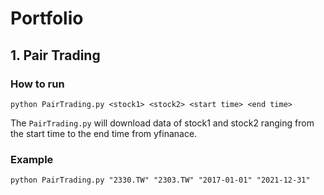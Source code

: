 # Portfolio

## 1. Pair Trading
### How to run
```
python PairTrading.py <stock1> <stock2> <start time> <end time>
```

The `PairTrading.py` will download data of stock1 and stock2 ranging from the start time to the end time from yfinanace.

### Example
```
python PairTrading.py "2330.TW" "2303.TW" "2017-01-01" "2021-12-31"
```
